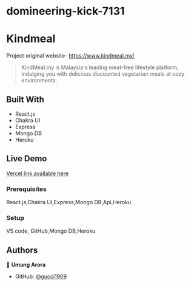  # domineering-kick-7131

# Kindmeal

Project original website- https://www.kindmeal.my/
> KindMeal.my is Malaysia's leading meat-free lifestyle platform, indulging you with delicious discounted vegetarian meals at cozy environments.

## Built With

- React.js
- Chakra UI
- Express
- Mongo DB
- Heroku

## Live Demo 

[Vercel link available here](https://domineering-kick-7131.vercel.app/)





### Prerequisites
React.js,Chakra UI,Express,Mongo DB,Api,Heroku.

### Setup
VS code,
GitHub,Mongo DB,Heroku





## Authors

👤 **Umang Arora**

- GitHub: [@gucci1909](https://github.com/gucci1909)
